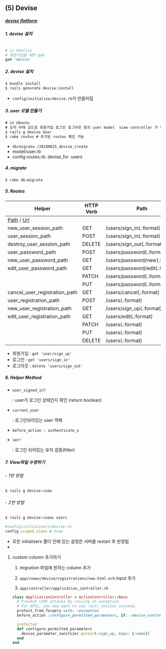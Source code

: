 ## (5) Devise

##### [devise flatform](https://github.com/plataformatec/devise)



##### 1. devise 설치

```ruby

# in Gemfile
# 회원가입을 위한 gem
gem 'devise'
```

##### 2. devise 설치

```cmd
$ bundle install
$ rails generate devise:install
```

- `config/initialize/devise.rb`가 만들어짐

##### 3. user 모델 만들기

```cmd
# in Ubuntu
# 오직 아래 코드로 회원가입 로그인 로그아웃 등의 user model  view controller 가 만들어진다
$ rails g devise User
$ rake routes # 추가된 routes 확인 가능
```

- `db/migrate /20180625_devise_create`
- model/user.rb
- config.routes.rb: devise_for :users

##### 4. migrate

```cmd
$ rake db:migrate
```

##### 5. Routes

| Helper                                                       | HTTP Verb | Path                           | Controller#Action            |
| ------------------------------------------------------------ | --------- | ------------------------------ | ---------------------------- |
| [Path](http://localhost:3000/users/log_out#) / [Url](http://localhost:3000/users/log_out#) |           |                                |                              |
| new_user_session_path                                        | GET       | /users/sign_in(.:format)       | devise/sessions#new          |
| user_session_path                                            | POST      | /users/sign_in(.:format)       | devise/sessions#create       |
| destroy_user_session_path                                    | DELETE    | /users/sign_out(.:format)      | devise/sessions#destroy      |
| user_password_path                                           | POST      | /users/password(.:format)      | devise/passwords#create      |
| new_user_password_path                                       | GET       | /users/password/new(.:format)  | devise/passwords#new         |
| edit_user_password_path                                      | GET       | /users/password/edit(.:format) | devise/passwords#edit        |
|                                                              | PATCH     | /users/password(.:format)      | devise/passwords#update      |
|                                                              | PUT       | /users/password(.:format)      | devise/passwords#update      |
| cancel_user_registration_path                                | GET       | /users/cancel(.:format)        | devise/registrations#cancel  |
| user_registration_path                                       | POST      | /users(.:format)               | devise/registrations#create  |
| new_user_registration_path                                   | GET       | /users/sign_up(.:format)       | devise/registrations#new     |
| edit_user_registration_path                                  | GET       | /users/edit(.:format)          | devise/registrations#edit    |
|                                                              | PATCH     | /users(.:format)               | devise/registrations#update  |
|                                                              | PUT       | /users(.:format)               | devise/registrations#update  |
|                                                              | DELETE    | /users(.:format)               | devise/registrations#destroy |

- 회원가입 : `get 'user/sign_up'`
- 로그인 : `get 'users/sign_in'`
- 로그아웃 : `delete 'users/sign_out'`



##### 6. Helper Method

- `user_signed_in?`

  : user가 로그인 상태인지 확인 (return boolean)

- `current_user`

  : 로그인되어있는 user 객체

- `before_action : authenticate_u`

- `ser!`

  : 로그인 되어있는 유저 검증(filter)

##### 7. View파일 수정하기

###### - 1번 방법

```cmd
$ rails g devise:view
```

###### - 2번 방법

```cmd
$ rails g devise:views users
```

```ruby
#config\initializers\devise.rb
config.scoped_views = true
```

- 모든 initializers 폴더 안에 있는 설정은 서버를 restart 후 반영됨
- 

1. custom column 추가하기

   1) migration 파일에 원하는 column 추가

   2) `app/views/devise/registrations/new.html.erb` input 추가

   3) `app/controller/application_controller.rb`

   ```ruby
   class ApplicationController < ActionController::Base
     # Prevent CSRF attacks by raising an exception.
     # For APIs, you may want to use :null_session instead.
     protect_from_forgery with: :exception
     before_action :configure_permitted_parameters, if: :devise_controller?
   
     protected
     def configure_permitted_parameters
       devise_parameter_sanitizer.permit(:sign_up, keys: [:name])
     end
   end
   
   ```

   